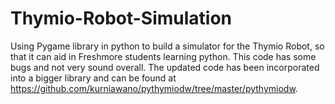 # Thymio-Robot-Simulation
Using Pygame library in python to build a simulator for the Thymio Robot, so that it can aid in Freshmore students learning python. This code has some bugs and not very sound overall. The updated code has been incorporated into a bigger library and can be found at https://github.com/kurniawano/pythymiodw/tree/master/pythymiodw. 
